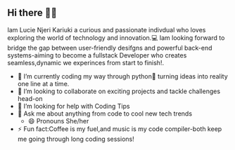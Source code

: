 ## Hi there 👋🏿
Iam Lucie Njeri Kariuki a curious and passionate indivdual who loves exploring the world of technology and innovation.💻
Iam looking forward to bridge the gap between user-friendly desifgns and powerful back-end systems-aiming to become a fullstack Developer who creates seamless,dynamic we experinces from start to finish!.
- 🌱 I’m currently coding my way through python🐍 turning ideas into reality one line at a time.
- 👯 I’m looking to collaborate on exciting projects and tackle challenges head-on
- 🤔 I’m looking for help with Coding Tips
- 💬 Ask me about anything from code to cool new tech trends
  - 😄 Pronouns She/her
- ⚡ Fun fact:Coffee is my fuel,and music is my code compiler-both keep me going through long coding sessions!
